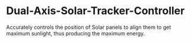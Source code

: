 # Dual-Axis-Solar-Tracker-Controller
Accurately controls the position of Solar panels to align them to get maximum sunlight, thus producing the maximum energy. 
